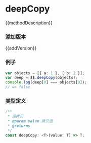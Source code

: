 <script setup lang="ts">
    /** 方法描述 */
const methodDescription="此方法用于深拷贝，将引用类型重新拷贝"
/** 添加版本 */
const addVersion="1.0.0"
</script>



# deepCopy

{{methodDescription}}

### 添加版本

{{addVersion}}

### 例子

```typescript
var objects = [{ a: 1 }, { b: 2 }];
var deep = $$.deepCopy(objects);
console.log(deep[0] === objects[0]);
// => false
```

### 类型定义

```typescript
/**
 * 深拷贝
 * @param value 拷贝值
 * @returns
 */
const deepCopy: <T>(value: T) => T;
```
